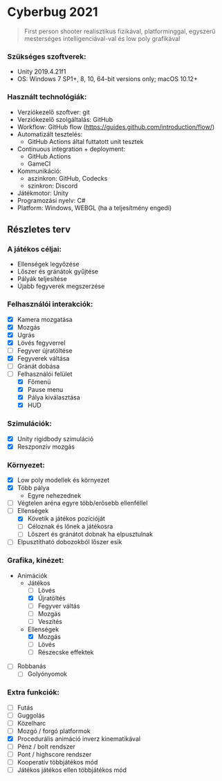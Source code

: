 # Cyberbug 2021
> First person shooter realisztikus fizikával, platforminggal, egyszerű mesterséges intelligenciával-val és low poly grafikával

### Szükséges szoftverek:
 * Unity 2019.4.21f1
 * OS: Windows 7 SP1+, 8, 10, 64-bit versions only; macOS 10.12+

### Használt technológiák:
 * Verziókezelő szoftver: git
 * Verziókezelő szolgáltalás: GitHub
 * Workflow: GitHub flow (https://guides.github.com/introduction/flow/)
 * Automatizált tesztelés:
   * GitHub Actions által futtatott unit tesztek
 * Continuous integration + deployment:
   * GitHub Actions
   * GameCI
 * Kommunikáció: 
   * aszinkron: GitHub, Codecks
   * szinkron: Discord
 * Játékmotor: Unity
 * Programozási nyelv: C#
 * Platform: Windows, WEBGL (ha a teljesítmény engedi)

## Részletes terv

### A játékos céljai:
 * Ellenségek legyőzése
 * Lőszer és gránátok gyűjtése
 * Pályák teljesítése
 * Újabb fegyverek megszerzése

### Felhasználói interakciók:
 - [x] Kamera mozgatása
 - [x] Mozgás
 - [x] Ugrás
 - [x] Lövés fegyverrel
 - [ ] Fegyver újratöltése
 - [x] Fegyverek váltása
 - [ ] Gránát dobása
 - [ ] Felhasználói felület
   - [x] Főmenü
   - [X] Pause menu
   - [X] Pálya kiválasztása
   - [X] HUD

### Szimulációk:
 - [x] Unity rigidbody szimuláció
 - [x] Reszponzív mozgás

### Környezet:
 - [X] Low poly modellek és környezet
 - [X] Több pálya
   * Egyre nehezednek
 - [ ] Végtelen aréna egyre több/erősebb ellenféllel
 - [ ] Ellenségek
   - [x] Követik a játékos pozícióját
   - [ ] Céloznak és lőnek a játékosra
   - [ ] Lőszert és gránátot dobnak ha elpusztulnak
 - [ ] Elpusztítható dobozokból lőszer esik

### Grafika, kinézet:
 * Animációk
   * Játékos
     - [ ] Lövés
     - [X] Újratöltés
     - [ ] Fegyver váltás
     - [ ] Mozgás
     - [ ] Veszítés
   * Ellenségek
     - [x] Mozgás
     - [ ] Lövés
     - [ ] Részecske effektek
 - [ ] Robbanás
   - [ ] Golyónyomok

### Extra funkciók:
 - [ ] Futás
 - [ ] Guggolás
 - [ ] Közelharc
 - [ ] Mozgó / forgó platformok
 - [x] Procedurális animáció inverz kinematikával
 - [ ] Pénz / bolt rendszer
 - [ ] Pont / highscore rendszer
 - [ ] Kooperatív többjátékos mód
 - [ ] Játékos játékos ellen többjátékos mód
